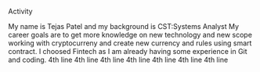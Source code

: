 Activity

My name is Tejas Patel and my background is CST:Systems Analyst
My career goals are to get more knowledge on new technology and new scope working with cryptocurreny and create new currency and rules using smart contract.
I choosed Fintech as I am already having some experience in Git and coding. 
4th line
4th line
4th line
4th line
4th line
4th line
4th line

